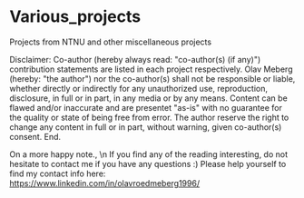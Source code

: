 # Various_projects
Projects from NTNU and other miscellaneous projects



Disclaimer: 
Co-author (hereby always read: "co-author(s) (if any)") contribution statements are listed in each project respectively.
Olav Meberg (hereby: "the author") nor the co-author(s) shall not be responsible or liable, whether directly or indirectly for any unauthorized use, reproduction,  disclosure, in full or in part, in any media or by any means. Content can be flawed and/or inaccurate and are presentet "as-is" with no guarantee for the quality or state of being free from error. The author reserve the right to change any content in full or in part, without warning, given co-author(s) consent. 
End. 


On a more happy note., \n
If you find any of the reading interesting, do not hesitate to contact me if you have any questions :)
Please help yourself to find my contact info here: https://www.linkedin.com/in/olavroedmeberg1996/
